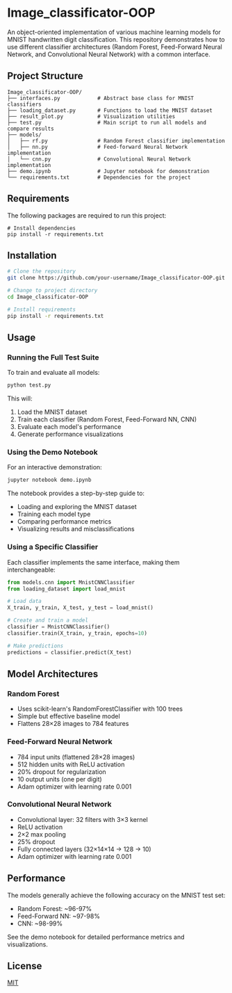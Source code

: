 # Image_classificator-OOP

An object-oriented implementation of various machine learning models for MNIST handwritten digit classification. This repository demonstrates how to use different classifier architectures (Random Forest, Feed-Forward Neural Network, and Convolutional Neural Network) with a common interface.

## Project Structure

```
Image_classificator-OOP/
├── interfaces.py            # Abstract base class for MNIST classifiers
├── loading_dataset.py       # Functions to load the MNIST dataset
├── result_plot.py           # Visualization utilities
├── test.py                  # Main script to run all models and compare results
├── models/
│   ├── rf.py                # Random Forest classifier implementation
│   ├── nn.py                # Feed-forward Neural Network implementation
│   └── cnn.py               # Convolutional Neural Network implementation
├── demo.ipynb               # Jupyter notebook for demonstration
└── requirements.txt         # Dependencies for the project
```

## Requirements

The following packages are required to run this project:

```
# Install dependencies
pip install -r requirements.txt
```

## Installation

```bash
# Clone the repository
git clone https://github.com/your-username/Image_classificator-OOP.git

# Change to project directory
cd Image_classificator-OOP

# Install requirements
pip install -r requirements.txt
```

## Usage

### Running the Full Test Suite

To train and evaluate all models:

```bash
python test.py
```

This will:
1. Load the MNIST dataset
2. Train each classifier (Random Forest, Feed-Forward NN, CNN)
3. Evaluate each model's performance
4. Generate performance visualizations

### Using the Demo Notebook

For an interactive demonstration:

```bash
jupyter notebook demo.ipynb
```

The notebook provides a step-by-step guide to:
- Loading and exploring the MNIST dataset
- Training each model type
- Comparing performance metrics
- Visualizing results and misclassifications

### Using a Specific Classifier

Each classifier implements the same interface, making them interchangeable:

```python
from models.cnn import MnistCNNClassifier
from loading_dataset import load_mnist

# Load data
X_train, y_train, X_test, y_test = load_mnist()

# Create and train a model
classifier = MnistCNNClassifier()
classifier.train(X_train, y_train, epochs=10)

# Make predictions
predictions = classifier.predict(X_test)
```

## Model Architectures

### Random Forest
- Uses scikit-learn's RandomForestClassifier with 100 trees
- Simple but effective baseline model
- Flattens 28×28 images to 784 features

### Feed-Forward Neural Network
- 784 input units (flattened 28×28 images)
- 512 hidden units with ReLU activation
- 20% dropout for regularization
- 10 output units (one per digit)
- Adam optimizer with learning rate 0.001

### Convolutional Neural Network
- Convolutional layer: 32 filters with 3×3 kernel
- ReLU activation
- 2×2 max pooling
- 25% dropout
- Fully connected layers (32×14×14 → 128 → 10)
- Adam optimizer with learning rate 0.001

## Performance

The models generally achieve the following accuracy on the MNIST test set:
- Random Forest: ~96-97%
- Feed-Forward NN: ~97-98%
- CNN: ~98-99%

See the demo notebook for detailed performance metrics and visualizations.

## License

[MIT](LICENSE)
